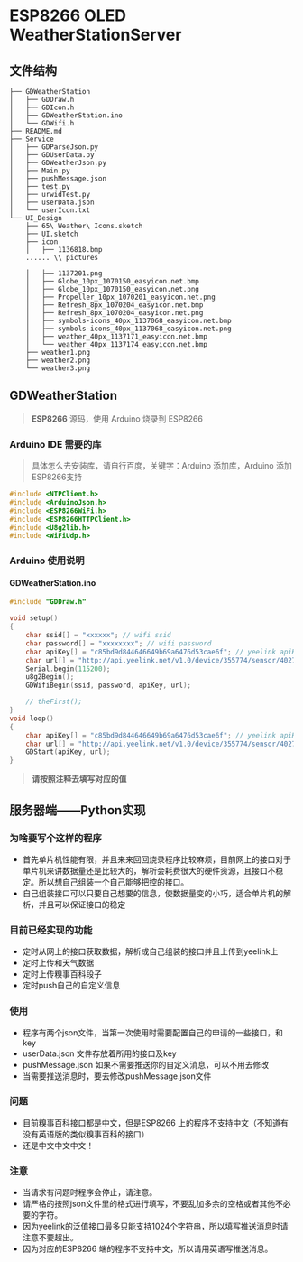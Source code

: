 # ESP8266 OLED WeatherStationServer

## 文件结构

``` shell
├── GDWeatherStation
│   ├── GDDraw.h
│   ├── GDIcon.h
│   ├── GDWeatherStation.ino
│   └── GDWifi.h
├── README.md
├── Service
│   ├── GDParseJson.py
│   ├── GDUserData.py
│   ├── GDWeatherJson.py
│   ├── Main.py
│   ├── pushMessage.json
│   ├── test.py
│   ├── urwidTest.py
│   ├── userData.json
│   └── userIcon.txt
└── UI_Design
    ├── 65\ Weather\ Icons.sketch
    ├── UI.sketch
    ├── icon
    │   ├── 1136818.bmp
    ...... \\ pictures

    │   ├── 1137201.png
    │   ├── Globe_10px_1070150_easyicon.net.bmp
    │   ├── Globe_10px_1070150_easyicon.net.png
    │   ├── Propeller_10px_1070201_easyicon.net.png
    │   ├── Refresh_8px_1070204_easyicon.net.bmp
    │   ├── Refresh_8px_1070204_easyicon.net.png
    │   ├── symbols-icons_40px_1137068_easyicon.net.bmp
    │   ├── symbols-icons_40px_1137068_easyicon.net.png
    │   ├── weather_40px_1137171_easyicon.net.bmp
    │   └── weather_40px_1137174_easyicon.net.bmp
    ├── weather1.png
    ├── weather2.png
    └── weather3.png
```

## GDWeatherStation

> __ESP8266__ 源码，使用 Arduino 烧录到 ESP8266

### Arduino IDE 需要的库

> 具体怎么去安装库，请自行百度，关键字：Arduino 添加库，Arduino 添加ESP8266支持

``` C
#include <NTPClient.h>
#include <ArduinoJson.h>
#include <ESP8266WiFi.h>
#include <ESP8266HTTPClient.h>
#include <U8g2lib.h>
#include <WiFiUdp.h>
```

### Arduino 使用说明

#### GDWeatherStation.ino

``` c
#include "GDDraw.h"

void setup()
{
    char ssid[] = "xxxxxx"; // wifi ssid
    char password[] = "xxxxxxxx"; // wifi password
    char apiKey[] = "c85bd9d844646649b69a6476d53cae6f"; // yeelink apiKey
    char url[] = "http://api.yeelink.net/v1.0/device/355774/sensor/402747/datapoints"; // yeelink url
    Serial.begin(115200);
    u8g2Begin();
    GDWifiBegin(ssid, password, apiKey, url);

    // theFirst();
}
void loop()
{
    char apiKey[] = "c85bd9d844646649b69a6476d53cae6f"; // yeelink apiKey 和上边值相同
    char url[] = "http://api.yeelink.net/v1.0/device/355774/sensor/402747/datapoints"; // yeelink url 和上边值相同
    GDStart(apiKey, url);
}
```

> __请按照注释去填写对应的值__

## 服务器端——Python实现

### 为啥要写个这样的程序

- 首先单片机性能有限，并且来来回回烧录程序比较麻烦，目前网上的接口对于单片机来讲数据量还是比较大的，解析会耗费很大的硬件资源，且接口不稳定。所以想自己组装一个自己能够把控的接口。
- 自己组装接口可以只要自己想要的信息，使数据量变的小巧，适合单片机的解析，并且可以保证接口的稳定

### 目前已经实现的功能

- 定时从网上的接口获取数据，解析成自己组装的接口并且上传到yeelink上
- 定时上传和天气数据
- 定时上传糗事百科段子
- 定时push自己的自定义信息

### 使用

- 程序有两个json文件，当第一次使用时需要配置自己的申请的一些接口，和key
- userData.json 文件存放着所用的接口及key
- pushMessage.json 如果不需要推送你的自定义消息，可以不用去修改
- 当需要推送消息时，要去修改pushMessage.json文件

### 问题

- 目前糗事百科接口都是中文，但是ESP8266 上的程序不支持中文（不知道有没有英语版的类似糗事百科的接口）
- 还是中文中文中文！

### 注意

- 当请求有问题时程序会停止，请注意。
- 请严格的按照json文件里的格式进行填写，不要乱加多余的空格或者其他不必要的字符。
- 因为yeelink的泛值接口最多只能支持1024个字符串，所以填写推送消息时请注意不要超出。
- 因为对应的ESP8266 端的程序不支持中文，所以请用英语写推送消息。
